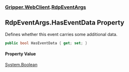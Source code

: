 ### [Gripper.WebClient](Gripper_WebClient 'Gripper.WebClient').[RdpEventArgs](Gripper_WebClient_RdpEventArgs 'Gripper.WebClient.RdpEventArgs')
## RdpEventArgs.HasEventData Property
Defines whether this event carries some additional data.  
```csharp
public bool HasEventData { get; set; }
```
#### Property Value
[System.Boolean](https://docs.microsoft.com/en-us/dotnet/api/System.Boolean 'System.Boolean')

